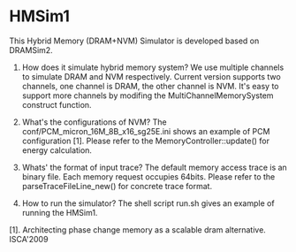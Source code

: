 # HMSim1
This Hybrid Memory (DRAM+NVM) Simulator is developed based on DRAMSim2.

1. How does it simulate hybrid memory system?
	We use multiple channels to simulate DRAM and NVM respectively.
	Current version supports two channels, one channel is DRAM, 
the other channel is NVM.
	It's easy to support more channels by modifing the 
MultiChannelMemorySystem construct function.

2. What's the configurations of NVM?
	The conf/PCM_micron_16M_8B_x16_sg25E.ini shows an example 
of PCM configuration [1]. 
Please refer to the MemoryController::update() for energy calculation.

3. Whats' the format of input trace?
	The default memory access trace is an binary file. Each memory 
request occupies 64bits. Please refer to the parseTraceFileLine_new() 
for concrete trace format.

4. How to run the simulator?
	The shell script run.sh gives an example of running the HMSim1.
  

[1]. Architecting phase change memory as a scalable dram alternative. ISCA'2009
